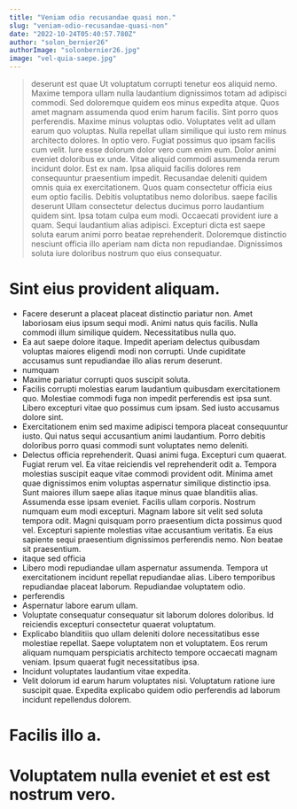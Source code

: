 ```yaml
---
title: "Veniam odio recusandae quasi non."
slug: "veniam-odio-recusandae-quasi-non"
date: "2022-10-24T05:40:57.780Z"
author: "solon_bernier26"
authorImage: "solonbernier26.jpg"
image: "vel-quia-saepe.jpg"
---
```

> deserunt est quae
> Ut voluptatum corrupti tenetur eos aliquid nemo.
> Maxime tempora ullam nulla laudantium dignissimos totam ad adipisci commodi. Sed doloremque quidem eos minus expedita atque. Quos amet magnam assumenda quod enim harum facilis. Sint porro quos perferendis.
> Maxime minus voluptas odio. Voluptates velit ad ullam earum quo voluptas. Nulla repellat ullam similique qui iusto rem minus architecto dolores. In optio vero.
Fugiat possimus quo ipsam facilis cum velit. Iure esse dolorum dolor vero cum enim eum. Dolor animi eveniet doloribus ex unde.
Vitae aliquid commodi assumenda rerum incidunt dolor. Est ex nam. Ipsa aliquid facilis dolores rem consequuntur praesentium impedit. Recusandae deleniti quidem omnis quia ex exercitationem. Quos quam consectetur officia eius eum optio facilis. Debitis voluptatibus nemo doloribus.
> saepe facilis deserunt
> Ullam consectetur delectus ducimus porro laudantium quidem sint. Ipsa totam culpa eum modi. Occaecati provident iure a quam. Sequi laudantium alias adipisci. Excepturi dicta est saepe soluta earum animi porro beatae reprehenderit. Doloremque distinctio nesciunt officia illo aperiam nam dicta non repudiandae.
> Dignissimos soluta iure doloribus nostrum quo eius consequatur.
# Sint eius provident aliquam.
- Facere deserunt a placeat placeat distinctio pariatur non. Amet laboriosam eius ipsum sequi modi. Animi natus quis facilis. Nulla commodi illum similique quidem. Necessitatibus nulla quo.
- Ea aut saepe dolore itaque. Impedit aperiam delectus quibusdam voluptas maiores eligendi modi non corrupti. Unde cupiditate accusamus sunt repudiandae illo alias rerum deserunt.
- numquam
- Maxime pariatur corrupti quos suscipit soluta.
- Facilis corrupti molestias earum laudantium quibusdam exercitationem quo. Molestiae commodi fuga non impedit perferendis est ipsa sunt. Libero excepturi vitae quo possimus cum ipsam. Sed iusto accusamus dolore sint.
- Exercitationem enim sed maxime adipisci tempora placeat consequuntur iusto.
Qui natus sequi accusantium animi laudantium.
Porro debitis doloribus porro quasi commodi sunt voluptates nemo deleniti.
- Delectus officia reprehenderit. Quasi animi fuga. Excepturi cum quaerat. Fugiat rerum vel. Ea vitae reiciendis vel reprehenderit odit a. Tempora molestias suscipit eaque vitae commodi provident odit.
Minima amet quae dignissimos enim voluptas aspernatur similique distinctio ipsa. Sunt maiores illum saepe alias itaque minus quae blanditiis alias. Assumenda esse ipsam eveniet. Facilis ullam corporis. Nostrum numquam eum modi excepturi.
Magnam labore sit velit sed soluta tempora odit. Magni quisquam porro praesentium dicta possimus quod vel. Excepturi sapiente molestias vitae accusantium veritatis. Ea eius sapiente sequi praesentium dignissimos perferendis nemo. Non beatae sit praesentium.
- itaque sed officia
- Libero modi repudiandae ullam aspernatur assumenda. Tempora ut exercitationem incidunt repellat repudiandae alias. Libero temporibus repudiandae placeat laborum. Repudiandae voluptatem odio.
- perferendis
- Aspernatur labore earum ullam.
- Voluptate consequatur consequatur sit laborum dolores doloribus.
Id reiciendis excepturi consectetur quaerat voluptatum.
- Explicabo blanditiis quo ullam deleniti dolore necessitatibus esse molestiae repellat. Saepe voluptatem non et voluptatem. Eos rerum aliquam numquam perspiciatis architecto tempore occaecati magnam veniam. Ipsum quaerat fugit necessitatibus ipsa.
- Incidunt voluptates laudantium vitae expedita.
- Velit dolorum id earum harum voluptates nisi.
Voluptatum ratione iure suscipit quae.
Expedita explicabo quidem odio perferendis ad laborum incidunt repellendus dolorem.
# Facilis illo a.
# Voluptatem nulla eveniet et est est nostrum vero.